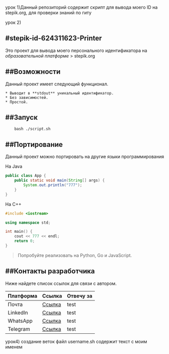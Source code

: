 урок 1)Данный репозиторий содержит скрипт для вывода моего ID на stepik.org, для проверки знаний по гиту

урок 2)

#stepik-id-624311623-Printer
---

Это проект для вывода моего персонального идентификатора на *образовательной платформе* > stepik.org

##Возможности
--- 

Данный проект имеет следующий функционал.

	* Выводит в **stdout** уникальный идентификатор.
	* Без зависимостей.
	* Простой.
	
##Запуск
--- 	
```console 
	bash ./script.sh
```

##Портирование
--- 

Данный проект можно портировать на другие языки программирования

На Java

```java 
public class App {
    public static void main(String[] args) {
        System.out.println("777");
    }
}
```

На С++

```cpp
#include <iostream>

using namespace std;

int main() {
	cout << 777 << endl;
	return 0;
}
```

> Попробуйте реализовать на Python, Go и JavaScript.

##Контакты разработчика
--- 

Ниже найдете список ссылок для связи с автором.

| Платформа | Ссылка | Отвечу за |
|-----------|--------|-----------|
| Почта     | [Ссылка](https://www.youtube.com/) | test    |
| LinkedIn  | [Ссылка](https://www.youtube.com/) | test    |
| WhatsApp  | [Ссылка](https://www.youtube.com/) | test    |
| Telegram  | [Ссылка](https://www.youtube.com/) | test    |

урок4) создание веток
файл username.sh содержит текст с моим именем